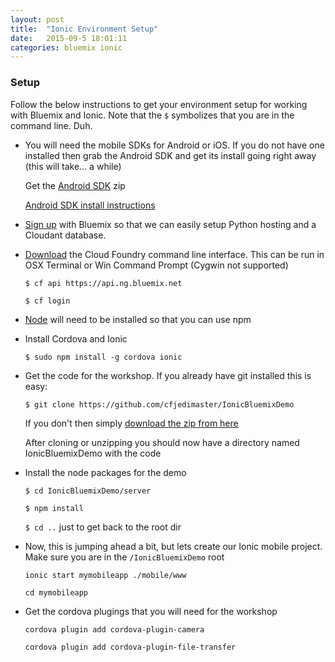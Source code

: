 ```yaml
---
layout: post
title:  "Ionic Environment Setup"
date:   2015-09-5 18:01:11
categories: bluemix ionic
---
```


### Setup 

  Follow the below instructions to get your environment setup for working with Bluemix and Ionic.
  Note that the `$` symbolizes that you are in the command line. Duh.

* You will need the mobile SDKs for Android or iOS.  If you do not have one installed then grab the
  Android SDK and get its install going right away (this will take... a while)
    
  Get the [Android SDK](https://developer.android.com/sdk/index.html#Other) zip 
  
  [Android SDK install instructions](https://developer.android.com/sdk/installing/adding-packages.html)
    
* [Sign up](https://ibm.biz/BluemixATX "Signup for Bluemix") with Bluemix so that we can easily setup Python hosting and a Cloudant database.
    
* [Download](https://github.com/cloudfoundry/cli/releases) the Cloud Foundry command line interface.  This can be run in OSX Terminal or Win Command Prompt (Cygwin not supported)
    
  `$ cf api https://api.ng.bluemix.net`
    
  `$ cf login`

* [Node](https://nodejs.org/en/) will need to be installed so that you can use npm

* Install Cordova and Ionic

  `$ sudo npm install -g cordova ionic`
    
* Get the code for the workshop.  If you already have git installed this is easy:
 
  `$ git clone https://github.com/cfjedimaster/IonicBluemixDemo`
  
  If you don't then simply [download the zip from here](https://github.com/cfjedimaster/IonicBluemixDemo/archive/master.zip)
  
  After cloning or unzipping you should now have a directory named IonicBluemixDemo with the code
  
* Install the node packages for the demo
  
  `$ cd IonicBluemixDemo/server`
  
  `$ npm install`

  `$ cd ..` just to get back to the root dir
      
* Now, this is jumping ahead a bit, but lets create our Ionic mobile project.  Make sure you are in 
  the `/IonicBluemixDemo` root

  `ionic start mymobileapp ./mobile/www`

  `cd mymobileapp`
  
* Get the cordova plugings that you will need for the workshop

  `cordova plugin add cordova-plugin-camera`
  
  `cordova plugin add cordova-plugin-file-transfer`